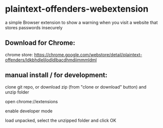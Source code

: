 # plaintext-offenders-webextension
a simple Browser extension to show a warning when you visit a website that stores passwords insecurely

## Download for Chrome:
chrome store: https://chrome.google.com/webstore/detail/plaintext-offenders/ldkbhdleljlodldlbacdhmdiimmmldml

## manual install / for development:

clone git repo, or download zip (from "clone or download" button) and unzip folder

open chrome://extensions

enable developer mode

load unpacked, select the unzipped folder and click OK
